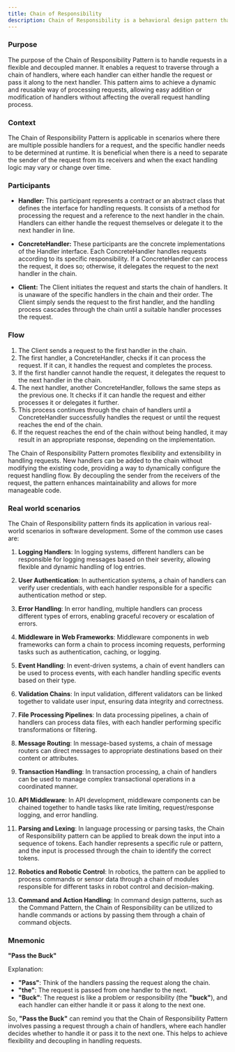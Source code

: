 ```yaml
---
title: Chain of Responsibility
description: Chain of Responsibility is a behavioral design pattern that allows an object to pass a request along a chain of potential handlers until one of them handles the request.
---
```


### Purpose

The purpose of the Chain of Responsibility Pattern is to handle requests in a flexible and decoupled manner. It enables a request to traverse through a chain of handlers, where each handler can either handle the request or pass it along to the next handler. This pattern aims to achieve a dynamic and reusable way of processing requests, allowing easy addition or modification of handlers without affecting the overall request handling process.

### Context

The Chain of Responsibility Pattern is applicable in scenarios where there are multiple possible handlers for a request, and the specific handler needs to be determined at runtime. It is beneficial when there is a need to separate the sender of the request from its receivers and when the exact handling logic may vary or change over time.

### Participants

- **Handler:** This participant represents a contract or an abstract class that defines the interface for handling requests. It consists of a method for processing the request and a reference to the next handler in the chain. Handlers can either handle the request themselves or delegate it to the next handler in line.

- **ConcreteHandler:** These participants are the concrete implementations of the Handler interface. Each ConcreteHandler handles requests according to its specific responsibility. If a ConcreteHandler can process the request, it does so; otherwise, it delegates the request to the next handler in the chain.

- **Client:** The Client initiates the request and starts the chain of handlers. It is unaware of the specific handlers in the chain and their order. The Client simply sends the request to the first handler, and the handling process cascades through the chain until a suitable handler processes the request.

### Flow

1. The Client sends a request to the first handler in the chain.
2. The first handler, a ConcreteHandler, checks if it can process the request. If it can, it handles the request and completes the process.
3. If the first handler cannot handle the request, it delegates the request to the next handler in the chain.
4. The next handler, another ConcreteHandler, follows the same steps as the previous one. It checks if it can handle the request and either processes it or delegates it further.
5. This process continues through the chain of handlers until a ConcreteHandler successfully handles the request or until the request reaches the end of the chain.
6. If the request reaches the end of the chain without being handled, it may result in an appropriate response, depending on the implementation.

The Chain of Responsibility Pattern promotes flexibility and extensibility in handling requests. New handlers can be added to the chain without modifying the existing code, providing a way to dynamically configure the request handling flow. By decoupling the sender from the receivers of the request, the pattern enhances maintainability and allows for more manageable code.

### Real world scenarios

The Chain of Responsibility pattern finds its application in various real-world scenarios in software development. Some of the common use cases are:

1. **Logging Handlers**: In logging systems, different handlers can be responsible for logging messages based on their severity, allowing flexible and dynamic handling of log entries.

2. **User Authentication**: In authentication systems, a chain of handlers can verify user credentials, with each handler responsible for a specific authentication method or step.

3. **Error Handling**: In error handling, multiple handlers can process different types of errors, enabling graceful recovery or escalation of errors.

4. **Middleware in Web Frameworks**: Middleware components in web frameworks can form a chain to process incoming requests, performing tasks such as authentication, caching, or logging.

5. **Event Handling**: In event-driven systems, a chain of event handlers can be used to process events, with each handler handling specific events based on their type.

6. **Validation Chains**: In input validation, different validators can be linked together to validate user input, ensuring data integrity and correctness.

7. **File Processing Pipelines**: In data processing pipelines, a chain of handlers can process data files, with each handler performing specific transformations or filtering.

8. **Message Routing**: In message-based systems, a chain of message routers can direct messages to appropriate destinations based on their content or attributes.

9. **Transaction Handling**: In transaction processing, a chain of handlers can be used to manage complex transactional operations in a coordinated manner.

10. **API Middleware**: In API development, middleware components can be chained together to handle tasks like rate limiting, request/response logging, and error handling.

11. **Parsing and Lexing**: In language processing or parsing tasks, the Chain of Responsibility pattern can be applied to break down the input into a sequence of tokens. Each handler represents a specific rule or pattern, and the input is processed through the chain to identify the correct tokens.

12. **Robotics and Robotic Control**: In robotics, the pattern can be applied to process commands or sensor data through a chain of modules responsible for different tasks in robot control and decision-making.

13. **Command and Action Handling**: In command design patterns, such as the Command Pattern, the Chain of Responsibility can be utilized to handle commands or actions by passing them through a chain of command objects.


### Mnemonic

**"Pass the Buck"**

Explanation:

- **"Pass"**: Think of the handlers passing the request along the chain.
- **"the"**: The request is passed from one handler to the next.
- **"Buck"**: The request is like a problem or responsibility (the **"buck"**), and each handler can either handle it or pass it along to the next one.

So, **"Pass the Buck"** can remind you that the Chain of Responsibility Pattern involves passing a request through a chain of handlers, where each handler decides whether to handle it or pass it to the next one. This helps to achieve flexibility and decoupling in handling requests.

